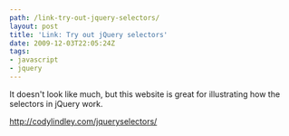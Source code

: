 ```yaml
---
path: /link-try-out-jquery-selectors/
layout: post
title: 'Link: Try out jQuery selectors'
date: 2009-12-03T22:05:24Z
tags:
- javascript
- jquery
---
```


It doesn't look like much, but this website is great for illustrating how the selectors in jQuery work.

<a href="http://codylindley.com/jqueryselectors/">http://codylindley.com/jqueryselectors/</a>